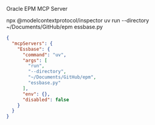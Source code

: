 Oracle EPM MCP Server

npx @modelcontextprotocol/inspector uv run --directory ~/Documents/GitHub/epm essbase.py

```json
{
  "mcpServers": {
    "Essbase": {
      "command": "uv",
      "args": [
        "run",
        "--directory",
        "~/Documents/GitHub/epm",
        "essbase.py"
      ],
      "env": {},
      "disabled": false
    }
  }
}